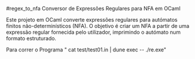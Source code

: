 #regex_to_nfa
Conversor de Expressões Regulares para NFA em OCaml



Este projeto em OCaml converte expressões regulares para autómatos finitos não-determinísticos (NFA). O objetivo é criar um NFA a partir de uma expressão regular fornecida pelo utilizador, imprimindo o autómato num formato estruturado.

Para correr o Programa " cat test/test01.in | dune exec -- ./re.exe"
